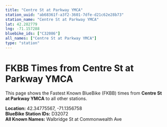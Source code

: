 ```yaml
---
title: "Centre St at Parkway YMCA"
station_uuid: "ab68361f-a3f2-3601-7dfe-d21c62e28b73"
station_name: "Centre St at Parkway YMCA"
lat: 42.282779
lng: -71.157288
bluebike_ids: ["C32086"]
all_names: ["Centre St at Parkway YMCA"]
type: "station"
---
```


# FKBB Times from Centre St at Parkway YMCA

This page shows the Fastest Known BlueBike (FKBB) times from **Centre St at Parkway YMCA** to all other stations.

**Location:** 42.34775567, -71.1356758  
**BlueBike Station IDs:** D32072  
**All Known Names:** Walbridge St at Commonwealth Ave

